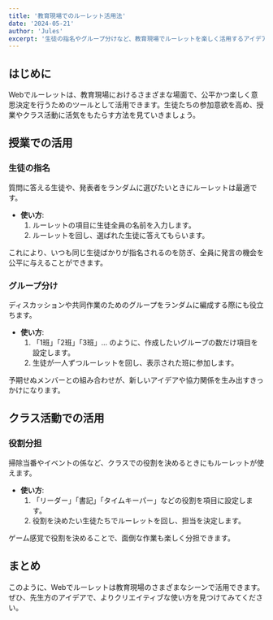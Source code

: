 ```yaml
---
title: '教育現場でのルーレット活用法'
date: '2024-05-21'
author: 'Jules'
excerpt: '生徒の指名やグループ分けなど、教育現場でルーレットを楽しく活用するアイデアを紹介します。'
---
```


## はじめに

Webでルーレットは、教育現場におけるさまざまな場面で、公平かつ楽しく意思決定を行うためのツールとして活用できます。生徒たちの参加意欲を高め、授業やクラス活動に活気をもたらす方法を見ていきましょう。

## 授業での活用

### 生徒の指名

質問に答える生徒や、発表者をランダムに選びたいときにルーレットは最適です。

- **使い方**:
  1. ルーレットの項目に生徒全員の名前を入力します。
  2. ルーレットを回し、選ばれた生徒に答えてもらいます。

これにより、いつも同じ生徒ばかりが指名されるのを防ぎ、全員に発言の機会を公平に与えることができます。

### グループ分け

ディスカッションや共同作業のためのグループをランダムに編成する際にも役立ちます。

- **使い方**:
  1. 「1班」「2班」「3班」... のように、作成したいグループの数だけ項目を設定します。
  2. 生徒が一人ずつルーレットを回し、表示された班に参加します。

予期せぬメンバーとの組み合わせが、新しいアイデアや協力関係を生み出すきっかけになります。

## クラス活動での活用

### 役割分担

掃除当番やイベントの係など、クラスでの役割を決めるときにもルーレットが使えます。

- **使い方**:
  1. 「リーダー」「書記」「タイムキーパー」などの役割を項目に設定します。
  2. 役割を決めたい生徒たちでルーレットを回し、担当を決定します。

ゲーム感覚で役割を決めることで、面倒な作業も楽しく分担できます。

## まとめ

このように、Webでルーレットは教育現場のさまざまなシーンで活用できます。ぜひ、先生方のアイデアで、よりクリエイティブな使い方を見つけてみてください。
